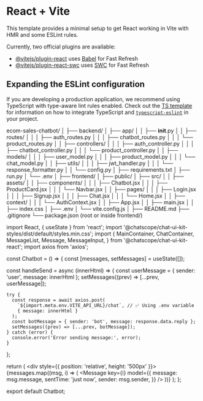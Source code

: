 # React + Vite

This template provides a minimal setup to get React working in Vite with HMR and some ESLint rules.

Currently, two official plugins are available:

- [@vitejs/plugin-react](https://github.com/vitejs/vite-plugin-react/blob/main/packages/plugin-react) uses [Babel](https://babeljs.io/) for Fast Refresh
- [@vitejs/plugin-react-swc](https://github.com/vitejs/vite-plugin-react/blob/main/packages/plugin-react-swc) uses [SWC](https://swc.rs/) for Fast Refresh

## Expanding the ESLint configuration

If you are developing a production application, we recommend using TypeScript with type-aware lint rules enabled. Check out the [TS template](https://github.com/vitejs/vite/tree/main/packages/create-vite/template-react-ts) for information on how to integrate TypeScript and [`typescript-eslint`](https://typescript-eslint.io) in your project.





ecom-sales-chatbot/
│
├── backend/
│   ├── app/
│   │   ├── __init__.py
│   │   ├── routes/
│   │   │   ├── auth_routes.py
│   │   │   ├── chatbot_routes.py
│   │   │   └── product_routes.py
│   │   ├── controllers/
│   │   │   ├── auth_controller.py
│   │   │   ├── chatbot_controller.py
│   │   │   └── product_controller.py
│   │   ├── models/
│   │   │   ├── user_model.py
│   │   │   ├── product_model.py
│   │   │   └── chat_model.py
│   │   ├── utils/
│   │   │   ├── jwt_handler.py
│   │   │   └── response_formatter.py
│   │   └── config.py
│   ├── requirements.txt
│   ├── run.py
│   └── .env
│
├── frontend/
│   ├── public/
│   ├── src/
│   │   ├── assets/
│   │   ├── components/
│   │   │   ├── Chatbot.jsx
│   │   │   ├── ProductCard.jsx
│   │   │   └── Navbar.jsx
│   │   ├── pages/
│   │   │   ├── Login.jsx
│   │   │   ├── Signup.jsx
│   │   │   ├── Chat.jsx
│   │   │   └── Home.jsx
│   │   ├── context/
│   │   │   └── AuthContext.jsx
│   │   ├── App.jsx
│   │   ├── main.jsx
│   │   ├── index.css
│   ├── .env
│   └── vite.config.js
│
├── README.md
├── .gitignore
└── package.json (root or inside frontend/)








import React, { useState } from 'react';
import '@chatscope/chat-ui-kit-styles/dist/default/styles.min.css';
import {
  MainContainer,
  ChatContainer,
  MessageList,
  Message,
  MessageInput,
} from '@chatscope/chat-ui-kit-react';
import axios from 'axios';

const Chatbot = () => {
  const [messages, setMessages] = useState([]);

  const handleSend = async (innerHtml) => {
    const userMessage = { sender: 'user', message: innerHtml };
    setMessages((prev) => [...prev, userMessage]);

    try {
      const response = await axios.post(
        `${import.meta.env.VITE_API_URL}/chat`, // ✅ Using .env variable
        { message: innerHtml }
      );
      const botMessage = { sender: 'bot', message: response.data.reply };
      setMessages((prev) => [...prev, botMessage]);
    } catch (error) {
      console.error('Error sending message:', error);
    }
  };

  return (
    <div style={{ position: 'relative', height: '500px' }}>
      <MainContainer>
        <ChatContainer>
          <MessageList>
            {messages.map((msg, i) => (
              <Message
                key={i}
                model={{
                  message: msg.message,
                  sentTime: 'just now',
                  sender: msg.sender,
                }}
              />
            ))}
          </MessageList>
          <MessageInput placeholder="Type message here" onSend={handleSend} />
        </ChatContainer>
      </MainContainer>
    </div>
  );
};

export default Chatbot;
